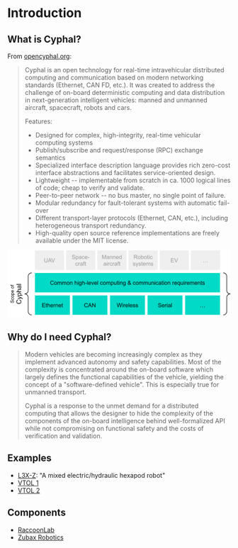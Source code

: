# Introduction

## What is Cyphal?

From [opencyphal.org](https://opencyphal.org/):

> Cyphal is an open technology for real-time intravehicular distributed computing and communication based on modern networking standards (Ethernet, CAN FD, etc.). It was created to address the challenge of on-board deterministic computing and data distribution in next-generation intelligent vehicles: manned and unmanned aircraft, spacecraft, robots and cars.
>
> Features:
> - Designed for complex, high-integrity, real-time vehicular computing systems
> - Publish/subscribe and request/response (RPC) exchange semantics
> - Specialized interface description language provides rich zero-cost interface abstractions and facilitates service-oriented design.
> - Lightweight -- implementable from scratch in ca. 1000 logical lines of code; cheap to verify and validate.
> - Peer-to-peer network -- no bus master, no single point of failure.
> - Modular  redundancy for fault-tolerant systems with automatic fail-over
> - Different transport-layer protocols (Ethernet, CAN, etc.), including heterogeneous transport redundancy.
> - High-quality open source reference implementations are freely available under the MIT license.

![scope](../images/scope_of_cyphal.svg)

## Why do I need Cyphal?

> Modern vehicles are becoming increasingly complex as they implement advanced autonomy and safety capabilities. Most of the complexity is concentrated around the on-board software which largely defines the functional capabilities of the vehicle, yielding the concept of a "software-defined vehicle". This is especially true for unmanned transport.
>
> Cyphal is a response to the unmet demand for a distributed computing that allows the designer to hide the complexity of the components of the on-board intelligence behind well-formalized API while not compromising on functional safety and the costs of verification and validation. 

## Examples

- [L3X-Z](https://github.com/107-systems/l3xz): "A mixed electric/hydraulic hexapod robot"
- [VTOL 1](https://www.youtube.com/watch?v=ss4_Owk5sqo&ab_channel=AutonomousLaboratory)
- [VTOL 2](https://www.youtube.com/watch?v=slXqK8aNwUo&t=57s&ab_channel=AndrewSabadash)


## Components

- [RaccoonLab](https://docs.raccoonlab.co/guide/)
- [Zubax Robotics](https://zubax.com/products)